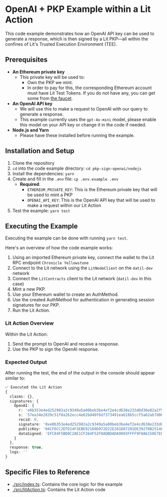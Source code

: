 # OpenAI + PKP Example within a Lit Action

This code example demonstrates how an OpenAI API key can be used to generate a response, which is then signed by a Lit PKP—all within the confines of Lit's Trusted Execution Environment (TEE).

## Prerequisites

- **An Ethereum private key**
  - This private key will be used to:
    - Own the PKP we mint.
    - In order to pay for this, the corresponding Ethereum account must have Lit Test Tokens. If you do not have any, you can get some from [the faucet](https://chronicle-yellowstone-faucet.getlit.dev/).
- **An OpenAI API key**
    - We will use this to make a request to OpenAI with our query to generate a response.
    - This example currently uses the `gpt-4o-mini` model, please enable this model on your API key or change it in the code if needed.
- **Node.js and Yarn**
    - Please have these installed before running the example.

## Installation and Setup

1. Clone the repository
2. `cd` into the code example directory: `cd pkp-sign-openai/nodejs`
3. Install the dependencies: `yarn`
4. Create and fill in the `.env` file: `cp .env.example .env`
    -  **Required**:
        - `ETHEREUM_PRIVATE_KEY`: This is the Ethereum private key that will be used to mint a PKP
        - `OPENAI_API_KEY`: This is the OpenAI API key that will be used to make a request within our Lit Action
5. Test the example: `yarn test`

## Executing the Example

Executing the example can be done with running `yarn test`.

Here's an overview of how the code example works:

1. Using an imported Ethereum private key, connect the wallet to the Lit RPC endpoint `Chronicle Yellowstone`
2. Connect to the Lit network using the `LitNodeClient` on the `datil-dev` network
3. Connect the `LitContracts` client to the Lit network (`datil-dev` in this case)
4. Mint a new PKP.
5. Use your Ethereum wallet to create an AuthMethod.
6. Use the created AuthMethod for authentication in generating session signatures for our PKP.
7. Run the Lit Action.

### Lit Action Overview

Within the Lit Action:

1. Send the prompt to OpenAI and receive a response.
2. Use the PKP to sign the OpenAI response.

### Expected Output

After running the test, the end of the output in the console should appear similar to:

```ts
✅ Executed the Lit Action
{
  claims: {},
  signatures: {
    OpenAI: {
      r: 'e0b353e4ed252982a2c9349a5a00beb3be4ef2e4cd638e233d6d36e82a2f96d1',
      s: '57ea34e2839c51f8a262ecc4e62bd40f6df373491ea618b5ccf5a62ab7d06050',
      recid: 0,
      signature: '0xe0b353e4ed252982a2c9349a5a00beb3be4ef2e4cd638e233d6d36e82a2f96d157ea34e2839c51f8a262ecc4e62bd40f6df373491ea618b5ccf5a62ab7d060501b',
      publicKey: '04CF6CC2EFD14F3EBE92160D972D22E281D87201DE39276B2514F104F79932D3B98C4C3C7B52A36DE8871B653386530F7CAAD4A022E1A41D59FBF416FD55A2D7DD',
      dataSigned: 'EFC84F5BD0C2AE1CF264F52F0ADBDADA9093FFFF9F8A6150E7EDCA0C1D558EB2'
    }
  },
  response: true,
  logs: ''
}
```

## Specific Files to Reference

- [./src/index.ts](./src/index.ts): Contains the core logic for the example
- [./src/litAction.ts](./src/litAction.ts): Contains the Lit Action code
